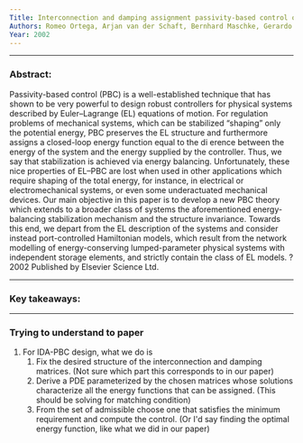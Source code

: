 ```yaml
---
Title: Interconnection and damping assignment passivity-based control of port-controlled Hamiltonian systems
Authors: Romeo Ortega, Arjan van der Schaft, Bernhard Maschke, Gerardo Escobar
Year: 2002
---
```

***
### Abstract: 
Passivity-based control (PBC) is a well-established technique that has shown to be very powerful to design robust controllers for physical systems described by Euler–Lagrange (EL) equations of motion. For regulation problems of mechanical systems, which can be stabilized “shaping” only the potential energy, PBC preserves the EL structure and furthermore assigns a closed-loop energy function equal to the di erence between the energy of the system and the energy supplied by the controller. Thus, we say that stabilization is achieved via energy balancing. Unfortunately, these nice properties of EL–PBC are lost when used in other applications which require shaping of the total energy, for instance, in electrical or electromechanical systems, or even some underactuated mechanical devices. Our main objective in this paper is to develop a new PBC theory which extends to a broader class of systems the aforementioned energy-balancing stabilization mechanism and the structure invariance. Towards this end, we depart from the EL description of the systems and consider instead port-controlled Hamiltonian models, which result from the network modelling of energy-conserving lumped-parameter physical systems with independent storage elements, and strictly contain the class of EL models. ? 2002 Published by Elsevier Science Ltd.
***
### Key takeaways:


***
### Trying to understand to paper
1. For IDA-PBC design, what we do is
	1. Fix the desired structure of the interconnection and damping matrices. (Not sure which part this corresponds to in our paper)
	2. Derive a PDE parameterized by the chosen matrices whose solutions characterize all the energy functions that can be assigned. (This should be solving for matching condition)
	3. From the set of admissible choose one that satisfies the minimum requirement and compute the control. (Or I'd say finding the optimal energy function, like what we did in our paper)